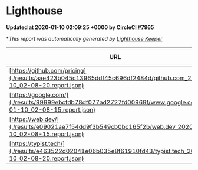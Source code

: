 
# Lighthouse

**Updated at 2020-01-10 02:09:25 +0000 by [CircleCI #7965](https://circleci.com/gh/ItinerisLtd/lighthouse-keeper-example/7965)**

**This report was automatically generated by [Lighthouse Keeper](https://github.com/itinerisltd/lighthouse-keeper)*

| URL | Performance | Accessibility | Best Practices | SEO | PWA | Updated At |
| --- | --- | --- | --- | --- | --- | --- |
| [https://github.com/pricing](./results/aae423b045c13965ddf45c696df2484d/github.com_2020-01-10_02-08-20.report.json) | 0.56 | 0.93 | 0.93 | 0.92 | 0.56 | 2020-01-10T02:08:20.837Z |
| [https://google.com/](./results/99999ebcfdb78df077ad2727fd00969f/www.google.com_2020-01-10_02-08-15.report.json) | 0.94 | 0.86 | 0.93 | 0.92 | 0.56 | 2020-01-10T02:08:15.539Z |
| [https://web.dev/](./results/e09021ae7f54dd9f3b549cb0bc165f2b/web.dev_2020-01-10_02-08-15.report.json) | 0.94 | 0.88 | 1 | 1 | 0.93 | 2020-01-10T02:08:15.522Z |
| [https://typist.tech/](./results/e463522d02041e06b035e8f61910fd43/typist.tech_2020-01-10_02-08-20.report.json) | 0.97 | 0.92 | 0.79 | 1 | 0.59 | 2020-01-10T02:08:20.381Z |
